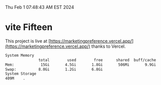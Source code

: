 Thu Feb  1 07:48:43 AM EST 2024

# vite Fifteen


This project is live at [https://marketingpreference.vercel.app/](https://marketingpreference.vercel.app/) thanks to Vercel.

```bash
System Memory
               total        used        free      shared  buff/cache   available
Mem:            15Gi       4.5Gi       1.8Gi       506Mi       9.9Gi        10Gi
Swap:          8.0Gi       1.2Gi       6.8Gi
System Storage
409M	.
```

